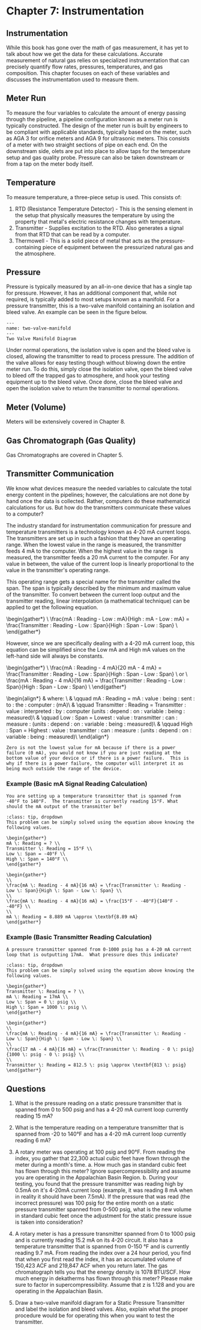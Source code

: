 # Chapter 7: Instrumentation

## Instrumentation

While this book has gone over the math of gas measurement, it has yet to talk about how we get the data for these calculations.  Accurate measurement of natural gas relies on specialized instrumentation that can precisely quantify flow rates, pressures, temperatures, and gas composition.  This chapter focuses on each of these variables and discusses the instrumentation used to measure them.

## Meter Run

To measure the four variables to calculate the amount of energy passing through the pipeline, a pipeline configuration known as a meter run is typically constructed.  The design of the meter run is built by engineers to be compliant with applicable standards, typically based on the meter, such as AGA 3 for orifice meters and AGA 9 for ultrasonic meters.  This consists of a meter with two straight sections of pipe on each end.  On the downstream side, olets are put into place to allow taps for the temperature setup and gas quality probe.  Pressure can also be taken downstream or from a tap on the meter body itself.

## Temperature

To measure temperature, a three-piece setup is used.  This consists of:

1. RTD (Resistance Temperature Detector) - This is the sensing element in the setup that physically measures the temperature by using the property that metal's electric resistance changes with temperature.
2. Transmitter - Supplies excitation to the RTD.  Also generates a signal from that RTD that can be read by a computer.
3. Thermowell - This is a solid piece of metal that acts as the pressure-containing piece of equipment between the pressurized natural gas and the atmosphere.

## Pressure

Pressure is typically measured by an all-in-one device that has a single tap for pressure.  However, it has an additional component that, while not required, is typically added to most setups known as a manifold.  For a pressure transmitter, this is a two-valve manifold containing an isolation and bleed valve. An example can be seen in the figure below.

```{figure} ../Assets/two-valve-manifold.png
---
name: two-valve-manifold
---
Two Valve Manifold Diagram
```

Under normal operations, the isolation valve is open and the bleed valve is closed, allowing the transmitter to read to process pressure.  The addition of the valve allows for easy testing though without blowing down the entire meter run.  To do this, simply close the isolation valve, open the bleed valve to bleed off the trapped gas to atmosphere, and hook your testing equipment up to the bleed valve.  Once done, close the bleed valve and open the isolation valve to return the transmitter to normal operations.

## Meter (Volume)

Meters will be extensively covered in Chapter 8.

## Gas Chromatograph (Gas Quality)

Gas Chromatographs are covered in Chapter 5.

## Transmitter Communication

We know what devices measure the needed variables to calculate the total energy content in the pipelines; however, the calculations are not done by hand once the data is collected.  Rather, computers do these mathematical calculations for us.  But how do the transmitters communicate these values to a computer?

The industry standard for instrumentation communication for pressure and temperature transmitters is a technology known as 4-20 mA current loops.  The transmitters are set up in such a fashion that they have an operating range.  When the lowest value in the range is measured, the transmitter feeds 4 mA to the computer.  When the highest value in the range is measured, the transmitter feeds a 20 mA current to the computer.  For any value in between, the value of the current loop is linearly proportional to the value in the transmitter's operating range.

This operating range gets a special name for the transmitter called the span.  The span is typically described by the minimum and maximum value of the transmitter.  To convert between the current loop output and the transmitter reading, linear interpolation (a mathematical technique) can be applied to get the following equation.

\begin{gather*}
\\
\frac{mA \: Reading - Low \: mA}{High \: mA - Low \: mA} = \frac{Transmitter \: Reading - Low \: Span}{High \: Span - Low \: Span} \\
\end{gather*} 

However, since we are specifically dealing with a 4-20 mA current loop, this equation can be simplified since the Low mA and High mA values on the left-hand side will always be constants.

\begin{gather*}
\\
\frac{mA \: Reading - 4 mA}{20 mA - 4 mA} = \frac{Transmitter \: Reading - Low \: Span}{High \: Span - Low \: Span} \\
or \\
\frac{mA \: Reading - 4 mA}{16 mA} = \frac{Transmitter \: Reading - Low \: Span}{High \: Span - Low \: Span} \\
\end{gather*}

\begin{align*}
& where: \\
  & \qquad mA \: Reading = mA \: value \: being \: sent \: to \: the \: computer \: (mA)\\
  & \qquad Transmitter \: Reading = Transmitter \: value \: interpreted \: by \: computer (units \: depend \: on \: variable \: being \: measured)\\
  & \qquad Low \: Span = Lowest \: value \: transmitter \: can \: measure \: (units \: depend \: on \: variable \: being \: measured)\\
  & \qquad High \: Span = Highest \: value \: transmitter \: can \: measure \: (units \: depend \: on \: variable \: being \: measured)\\
\end{align*}

```{note}
Zero is not the lowest value for mA because if there is a power failure (0 mA), you would not know if you are just reading at the bottom value of your device or if there is a power failure.  This is why if there is a power failure, the computer will interpret it as being much outside the range of the device.
```

### Example (Basic mA Signal Reading Calculation)  
```{admonition} **Problem:**  
You are setting up a temperature transmitter that is spanned from -40°F to 140°F.  The transmitter is currently reading 15°F. What should the mA output of the transmitter be? 
```

```{admonition} **Solution:**  
:class: tip, dropdown  
This problem can be simply solved using the equation above knowing the following values.

\begin{gather*}
mA \: Reading = ? \\
Transmitter \: Reading = 15°F \\
Low \: Span = -40°F \\
High \: Span = 140°F \\
\end{gather*}

\begin{gather*}
\\
\frac{mA \: Reading - 4 mA}{16 mA} = \frac{Transmitter \: Reading - Low \: Span}{High \: Span - Low \: Span} \\
\\
\frac{mA \: Reading - 4 mA}{16 mA} = \frac{15°F - -40°F}{140°F - -40°F} \\
\\
mA \: Reading = 8.889 mA \approx \textbf{8.89 mA}
\end{gather*}
``` 

### Example (Basic Transmitter Reading Calculation)  
```{admonition} **Problem:**  
A pressure transmitter spanned from 0-1000 psig has a 4-20 mA current loop that is outputting 17mA.  What pressure does this indicate?
```

```{admonition} **Solution:**  
:class: tip, dropdown  
This problem can be simply solved using the equation above knowing the following values.

\begin{gather*}
Transmitter \: Reading = ? \\
mA \: Reading = 17mA \\
Low \: Span = 0 \: psig \\
High \: Span = 1000 \: psig \\
\end{gather*}

\begin{gather*}
\\
\frac{mA \: Reading - 4 mA}{16 mA} = \frac{Transmitter \: Reading - Low \: Span}{High \: Span - Low \: Span} \\
\\
\frac{17 mA - 4 mA}{16 mA} = \frac{Transmitter \: Reading - 0 \: psig}{1000 \: psig - 0 \: psig} \\
\\
Transmitter \: Reading = 812.5 \: psig \approx \textbf{813 \: psig}
\end{gather*}
``` 

## Questions
1. What is the pressure reading on a static pressure transmitter that is spanned from 0 to 500 psig and has a 4-20 mA current loop currently reading 15 mA?

2. What is the temperature reading on a temperature transmitter that is spanned from -20 to 140°F and has a 4-20 mA current loop currently reading 6 mA?

3. A rotary meter was operating at 100 psig and 90°F.  From reading the index, you gather that 22,300 actual cubic feet have flown through the meter during a month's time.
    a. How much gas in standard cubic feet has flown through this meter?  Ignore supercompressibility and assume you are operating in the Appalachian Basin Region.
    b. During your testing, you found that the pressure transmitter was reading high by 0.5mA on it's 4-20mA current loop (example, it was reading 8 mA when in reality it should have been 7.5mA).  If the pressure that was read (the incorrect pressure) was 100 psig for the entire month on a static pressure transmitter spanned from 0-500 psig, what is the new volume in standard cubic feet once the adjustment for the static pressure issue is taken into consideration?

4. A rotary meter is has a pressure transmitter spanned from 0 to 1000 psig and is currently reading 15.2 mA on its 4-20 circuit.  It also has a temperature transmitter that is spanned from 0-150 °F and is currently reading 9.7 mA.  From reading the index over a 24 hour period, you find that when you first read the index, it has an accumulated volume of 150,423 ACF and 219,847 ACF when you return later.  The gas chromatograph tells you that the energy density is 1078 BTU/SCF. How much energy in dekatherms has flown through this meter?  Please make sure to factor in supercompressibility.  Assume that z is 1.128 and you are operating in the Appalachian Basin.

5. Draw a two-valve manifold diagram for a Static Pressure Transmitter and label the isolation and bleed valves.  Also, explain what the proper procedure would be for operating this when you want to test the transmitter.